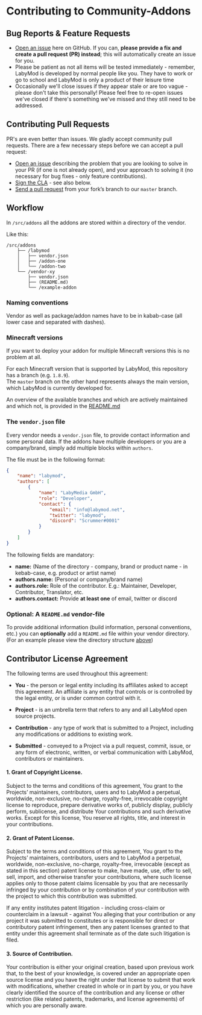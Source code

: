 # Contributing to Community-Addons

## Bug Reports & Feature Requests

* [Open an issue](https://github.com/labymod/addons/issues) here on GitHub. 
If you can, **please provide a fix and create a pull request (PR) instead**; this will automatically create an issue for you. 
* Please be patient as not all items will be tested immediately - remember, LabyMod is developed by normal people like you. They have to work or go to school and LabyMod is only a product of their leisure time
* Occasionally we'll close issues if they appear stale or are too vague - please don't take this personally! 
Please feel free to re-open issues we've closed if there's something we've missed and they still need to be addressed.

## Contributing Pull Requests
PR's are even better than issues. 
We gladly accept community pull requests. 
There are a few necessary steps before we can accept a pull request:

* [Open an issue](https://github.com/labymod/addons/issues) describing the problem that you are looking to solve in 
your PR (if one is not already open), and your approach to solving it (no necessary for bug fixes - only feature contributions). 
* [Sign the CLA](https://cla-assistant.io/labymod/addons) - see also below.
* [Send a pull request](https://help.github.com/articles/using-pull-requests/) from your fork’s branch to our `master` branch.

## Workflow
In `/src/addons` all the addons are stored within a directory of the vendor.

Like this:
```
/src/addons
    ├── /labymod
    │   ├── vendor.json
    │   ├── /addon-one
    │   └── /addon-two
    └── /vendor-xy
        ├── vendor.json
        ├── (README.md)
        └── /example-addon
```

### Naming conventions
Vendor as well as package/addon names have to be in kabab-case (all lower case and separated with dashes).

### Minecraft versions
If you want to deploy your addon for multiple Minecraft versions this is no problem at all.

For each Minecraft version that is supported by LabyMod, this repository has a branch (e.g. `1.8.9`).<br>
The `master` branch on the other hand represents always the main version, which LabyMod is currently developed for.

An overview of the available branches and which are actively maintained and which not, is provided in the [README.md](./README.md)

### The `vendor.json` file
Every vendor needs a `vendor.json` file, to provide contact information and some personal data.
If the addons have multiple developers or you are a company/brand, simply add multiple blocks within `authors`.

The file must be in the following format:
```json
{
    "name": "labymod",
    "authors": [
        {
            "name": "LabyMedia GmbH",
            "role": "Developer",
            "contact": {
                "email": "info@labymod.net",
                "twitter": "labymod",
                "discord": "Scrummer#0001"
            }
        }
    ]
}
```
The following fields are mandatory:
* **name:** (Name of the directory - company, brand or product name - in kebab-case, e.g. product or artist name)
* **authors.name:** (Personal or company/brand name)
* **authors.role:** Role of the contributor. E.g.: Maintainer, Developer, Contributor, Translator, etc.
* **authors.contact:** Provide **at least one** of email, twitter or discord

### Optional: A `README.md` vendor-file
To provide additional information (build information, personal conventions, etc.) you can **optionally** add a `README.md` file within your vendor directory.
(For an example please view the directory structure [above](#workflow))

## Contributor License Agreement
The following terms are used throughout this agreement:

* **You** - the person or legal entity including its affiliates asked to accept this agreement. An affiliate is any 
entity that controls or is controlled by the legal entity, or is under common control with it.

* **Project** - is an umbrella term that refers to any and all LabyMod open source projects.

* **Contribution** - any type of work that is submitted to a Project, including any modifications or additions to 
existing work.

* **Submitted** - conveyed to a Project via a pull request, commit, issue, or any form of electronic, written, or 
verbal communication with LabyMod, contributors or maintainers.

#### 1. Grant of Copyright License.
Subject to the terms and conditions of this agreement, You grant to the Projects’ maintainers, contributors, users and 
to LabyMod a perpetual, worldwide, non-exclusive, no-charge, royalty-free, irrevocable copyright license to reproduce, 
prepare derivative works of, publicly display, publicly perform, sublicense, and distribute Your contributions and such 
derivative works. Except for this license, You reserve all rights, title, and interest in your contributions.

#### 2. Grant of Patent License.
Subject to the terms and conditions of this agreement, You grant to the Projects’ maintainers, contributors, users and 
to LabyMod a perpetual, worldwide, non-exclusive, no-charge, royalty-free, irrevocable (except as stated in this section) 
patent license to make, have made, use, offer to sell, sell, import, and otherwise transfer your contributions, where 
such license applies only to those patent claims licensable by you that are necessarily infringed by your contribution 
or by combination of your contribution with the project to which this contribution was submitted. 

If any entity institutes patent litigation - including cross-claim or counterclaim in a lawsuit - against You alleging 
that your contribution or any project it was submitted to constitutes or is responsible for direct or contributory 
patent infringement, then any patent licenses granted to that entity under this agreement shall terminate as of the 
date such litigation is filed.

#### 3. Source of Contribution.
Your contribution is either your original creation, based upon previous work that, to the best of your knowledge, is 
covered under an appropriate open source license and you have the right under that license to submit that work with 
modifications, whether created in whole or in part by you, or you have clearly identified the source of the contribution 
and any license or other restriction (like related patents, trademarks, and license agreements) of which you are 
personally aware.

